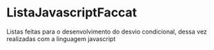 # ListaJavascriptFaccat
Listas feitas para o desenvolvimento do desvio condicional, dessa vez realizadas com a linguagem javascript
